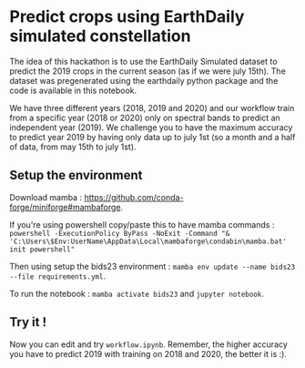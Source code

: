 # Predict crops using EarthDaily simulated constellation

The idea of this hackathon is to use the EarthDaily Simulated dataset to predict the 2019 crops in the current season (as if we were july 15th). The dataset was pregenerated using the earthdaily python package and the code is available in this notebook.

We have three different years (2018, 2019 and 2020) and our workflow train from a specific year (2018 or 2020) only on spectral bands to predict an independent year (2019). We challenge you to have the maximum accuracy to predict year 2019 by having only data up to july 1st (so a month and a half of data, from may 15th to july 1st).

## Setup the environment

Download mamba : https://github.com/conda-forge/miniforge#mambaforge.

If you're using powershell copy/paste this to have mamba commands : ```powershell -ExecutionPolicy ByPass -NoExit -Command "& 'C:\Users\$Env:UserName\AppData\Local\mambaforge\condabin\mamba.bat' init powershell"```

Then using setup the bids23 environment : `mamba env update --name bids23 --file requirements.yml`.

To run the notebook : `mamba activate bids23` and `jupyter notebook`.

## Try it !

Now you can edit and try `workflow.ipynb`. Remember, the higher accuracy you have to predict 2019 with training on 2018 and 2020, the better it is :).